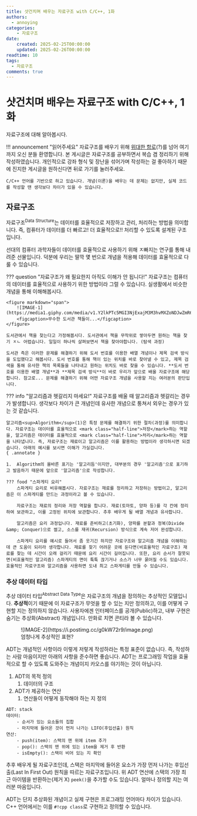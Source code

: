 ```yaml
---
title: 샷건치며 배우는 자료구조 with C/C++, 1화
authors:
  - annoying
categories:
    - 자료구조
date: 
    created: 2025-02-25T00:00:00
    updated: 2025-02-26T00:00:00
readtime: 10
tags:
  - 자료구조
comments: true
---
```


# 샷건치며 배우는 자료구조 with C/C++, 1화

자료구조에 대해 알아봅시다.

<!-- more -->

!!! announcement "읽어주세요"
    자료구조를 배우기 위해 [위대한 항로](https://namu.wiki/w/%EC%9C%84%EB%8C%80%ED%95%9C%20%ED%95%AD%EB%A1%9C "위대한 항로")(?)를 넘어 여기까지 오신 분들 환영합니다. 본 게시글은 자료구조를 공부하면서 복습 겸 정리하기 위해 작성하였습니다. 개인적으로 강좌 형식 및 장난을 섞어가며 작성하는 걸 좋아하기 때문에 진지한 게시글을 원하신다면 뒤로 가기를 눌러주세요.

    C/C++ 언어를 기반으로 하고 있습니다. 개념(이론)을 배우는 데 문제는 없지만, 실제 코드를 작성할 땐 생각보다 차이가 있을 수 있습니다.

## 자료구조
자료구조<sup>Data Structure</sup>는 데이터를 효율적으로 저장하고 관리, 처리하는 방법을 의미합니다. 즉, 컴퓨터가 데이터를 더 빠르고! 더 효율적으로!! 처리할 수 있도록 설계된 구조입니다.

선대의 컴퓨터 과학자들이 데이터를 효율적으로 사용하기 위해 ㅈ빠지는 연구를 통해 내려준 선물입니다. 덕분에 우리는 딸깍 몇 번으로 개념을 적용해 데이터를 효율적으로 다룰 수 있습니다.

??? question "자료구조가 왜 필요한지 아직도 이해가 안 됩니다!"
    자료구조는 컴퓨터의 데이터를 효율적으로 사용하기 위한 방법이라 그럴 수 있습니다. 실생활에서 비슷한 개념을 통해 이해해봅시다.

    <figure markdown="span">
        ![IMAGE-1](https://media1.giphy.com/media/v1.Y2lkPTc5MGI3NjExajM3M3hvMXZoNDJwZmR6dXhsa2g0cnBycDE5eDdzNXhqaTI2dXh4cyZlcD12MV9pbnRlcm5hbF9naWZfYnlfaWQmY3Q9Zw/PkQeAkvhRrWoM/giphy.gif)
        <figcaption>무수한 도서관 책들이...</figcaption>
    </figure>

    도서관에서 책을 찾는다고 가정해봅시다. 도서관에서 책을 무작위로 쌓아두면 원하는 책을 찾기 ㅈㄴ 어렵습니다. 일일이 하나씩 살펴보면서 책을 찾아야합니다. (탐색 과정)

    도서관 측은 이러한 문제를 해결하기 위해 도서 번호를 이용한 배열 개념이나 제목 검색 방식을 도입했다고 해봅시다. 도서 번호를 통해 책이 있는 위치를 바로 찾아낼 수 있고, 제목 검색을 통해 유사한 책의 목록들을 나타내고 원하는 위치도 바로 찾을 수 있습니다. **도서 번호를 이용한 배열 개념**과 **제목 검색 방식**이 바로 우리가 앞으로 배울 자료구조에 해당합니다. 참고로... 문제를 해결하기 위해 어떤 자료구조 개념을 사용할 지는 여러분의 판단입니다.

??? info "알고리즘과 헷갈리지 마세요!"
    자료구조를 배울 때 알고리즘과 헷갈리는 경우가 발생합니다. 생각보다 차이가 큰 개념인데 유사한 개념으로 퉁쳐서 외우는 경우가 있는 것 같습니다.

    알고리즘<sup>Algorithm</sup>(1)은 특정 문제를 해결하기 위한 절차(과정)를 의미합니다. 자료구조는 데이터를 효율적으로 <mark class="half-line">저장</mark>하는 역할을, 알고리즘은 데이터를 효율적으로 <mark class="half-line">처리</mark>하는 역할을 나타냅니다. 즉, 자료구조는 재료이고 알고리즘은 이를 활용하는 방법이라 생각하시면 되겠습니다. 아래의 예시를 보시면 이해가 가실겁니다.
    { .annotate }

    1.  Algorithm의 올바른 표기는 '알고리듬'이지만, 대부분의 경우 '알고리즘'으로 표기하고 발음하기 때문에 앞으로 '알고리즘'으로 작성합니다.

    ??? food "스파게티 요리"
        스파게티 요리로 비유해봅시다. 자료구조는 재료를 정리하고 저장하는 방법이고, 알고리즘은 이 스파게티를 만드는 과정이라고 볼 수 있습니다.

        자료구조는 재료의 정리와 저장 역할을 합니다. 재료(토마토, 양파 등)를 각 칸에 정리하여 보관하고, 이를 고정된 위치에 보관합니다. 추후 배우게 될 배열 개념과 유사합니다.

        알고리즘은 요리 과정입니다. 재료를 준비하고(초기화), 양파를 분할과 정복(Divide &amp; Conquer)으로 썰고, 소스를 재귀(Recursion) 방식으로 계속 저어 완성합니다.

        스파게티 요리를 예시로 들어서 좀 웃기긴 하지만 자료구조와 알고리즘 개념을 이해하는 데 큰 도움이 되리라 생각합니다. 재료를 찾기 어려운 곳에 둔다면(비효율적인 자료구조) 재료를 찾는 데 시간이 오래 걸리기 때문에 요리 시간이 길어집니다. 또한, 요리 순서가 잘못되면(비효율적인 알고리즘) 스파게티의 면이 툭툭 끊기거나 소스가 너무 묽어질 수도 있습니다. 효율적인 자료구조와 알고리즘을 사용하면 도내 최고 스파게티를 만들 수 있습니다.

### 추상 데이터 타입
추상 데이터 타입<sup>Abstract Data Type</sup>은 자료구조의 개념을 정의하는 추상적인 모델입니다. **추상적**이기 때문에 이 자료구조가 무엇을 할 수 있는 지만 정의하고, 이를 어떻게 구현할 지는 정의하지 않습니다. 사용자에겐 인터페이스를 공개(Public)하고, 내부 구현은 숨기는 추상화(Abstract) 개념입니다. 만화로 치면 콘티라 볼 수 있습니다.

<figure markdown="span">
    ![IMAGE-2](https://i.postimg.cc/g0kW72r9/image.png)
    <figcaption>엄청나게 추상적인 표현?</figcaption>
</figure>

ADT는 개념적인 사항이라 이렇게 저렇게 작성하라는 특정 표준이 없습니다. 즉, 작성하는 사람 마음이지만 아래의 사항을 준수하면 좋습니다. ADT는 프로그래밍 작업을 효율적으로 할 수 있도록 도와주는 개념이지 카오스를 야기하는 것이 아닙니다.

1.  ADT의 목적 정의
    1.  데이터의 구조
2.  ADT가 제공하는 연산
    1.  연산들이 어떻게 동작해야 하는 지 정의

``` title="ADT"
ADT: stack
데이터:
    - 순서가 있는 요소들의 집합
    - 마지막에 들어온 것이 먼저 나가는 LIFO(후입선출) 원칙
연산:
    - push(item): 스택의 맨 위에 item 추가
    - pop(): 스택의 맨 위에 있는 item을 제거 후 반환
    - isEmpty(): 스택이 비어 있는 지 확인
```

추후 배우게 될 자료구조인데, 스택은 마지막에 들어온 요소가 가장 먼저 나가는 후입선출(Last In First Out) 원칙을 따르는 자료구조입니다. 위 ADT 연산에 스택의 가장 최근 아이템을 반환하는(제거 X) `peek()`을 추가할 수도 있습니다. 얼마나 정의할 지는 여러분 마음입니다.

ADT는 단지 추상화된 개념이고 실제 구현은 프로그래밍 언어마다 차이가 있습니다. C++ 언어에서는 이를 `#!cpp class`로 구현하고 정의할 수 있습니다.